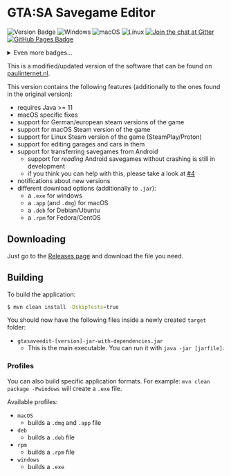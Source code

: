 # GTA:SA Savegame Editor 
![Version Badge](https://img.shields.io/github/v/release/gtasa-savegame-editor/gtasa-savegame-editor?include_prereleases)
![Windows](https://github.com/gtasa-savegame-editor/gtasa-savegame-editor/workflows/%F0%9F%8F%A2%20Windows/badge.svg)
![macOS](https://github.com/gtasa-savegame-editor/gtasa-savegame-editor/workflows/%F0%9F%8D%8F%20macOS/badge.svg)
![Linux](https://github.com/gtasa-savegame-editor/gtasa-savegame-editor/workflows/%F0%9F%90%A7%20Linux/badge.svg)
[![Join the chat at Gitter](https://badges.gitter.im/gtasa-savegame-editor/Lobby.svg)](https://gitter.im/gtasa-savegame-editor/Lobby?utm_source=badge&utm_medium=badge&utm_campaign=pr-badge&utm_content=badge) 
[![GitHub Pages Badge](https://img.shields.io/badge/docs-gh--pages-70dcf4.svg)](https://gtasa-savegame-editor.github.io/docs/#/)
<details>
<summary>Even more badges...</summary>

![License Badge](https://img.shields.io/github/license/gtasa-savegame-editor/gtasa-savegame-editor)
![Languages Badge](https://img.shields.io/github/languages/count/gtasa-savegame-editor/gtasa-savegame-editor)
![Repo Size Badge](https://img.shields.io/github/repo-size/gtasa-savegame-editor/gtasa-savegame-editor)
![Top Language Badge](https://img.shields.io/github/languages/top/gtasa-savegame-editor/gtasa-savegame-editor)
![CodeQL](https://github.com/gtasa-savegame-editor/gtasa-savegame-editor/workflows/%F0%9F%95%B5%EF%B8%8F%20CodeQL/badge.svg)

</details>

This is a modified/updated version of the software that can be found on [paulinternet.nl](https://paulinternet.nl/?page=sa).

This version contains the following features (additionally to the ones found in the original version):
- requires Java >= 11
- macOS specific fixes
- support for German/european steam versions of the game
- support for macOS Steam version of the game
- support for Linux Steam version of the game (SteamPlay/Proton)
- support for editing garages and cars in them
- support for transferring savegames from Android
    - support for *reading* Android savegames without crashing is still in development
    - if you think you can help with this, please take a look at [#4](https://github.com/gtasa-savegame-editor/gtasa-savegame-editor/issues/4)
- notifications about new versions
- different download options (additionally to `.jar`):
    - a `.exe` for windows
    - a `.app` (and `.dmg`) for macOS
    - a `.deb` for Debian/Ubuntu
    - a `.rpm` for Fedora/CentOS

## Downloading

Just go to the [Releases page](https://github.com/lfuelling/gtasa-savegame-editor/releases) and download the file you need.

## Building

To build the application:

```bash
$ mvn clean install -DskipTests=true
```

You should now have the following files inside a newly created `target` folder:

- `gtasaveedit-[version]-jar-with-dependencies.jar`
    - This is the main executable. You can run it with `java -jar [jarfile]`.

### Profiles

You can also build specific application formats. For example: `mvn clean package -Pwindows` will create a `.exe` file.

Available profiles:
- `macOS`
    - builds a `.dmg` and `.app` file
- `deb`
    - builds a `.deb` file
- `rpm`
    - builds a `.rpm` file
- `windows`
    - builds a `.exe`
